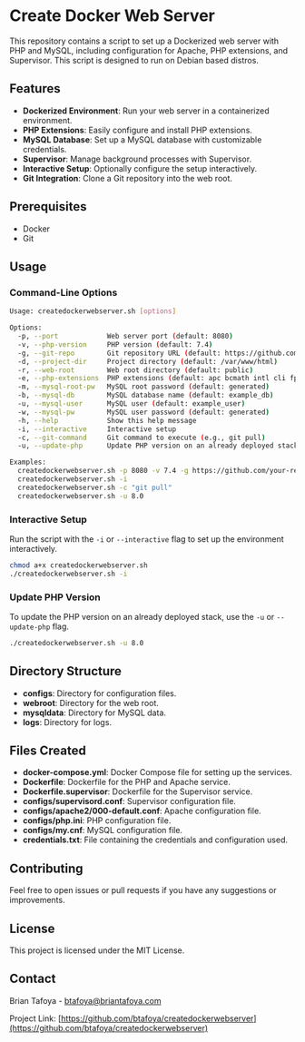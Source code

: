 # Create Docker Web Server

This repository contains a script to set up a Dockerized web server with PHP and MySQL, including configuration for Apache, PHP extensions, and Supervisor. This script is designed to run on Debian based distros.

## Features

- **Dockerized Environment**: Run your web server in a containerized environment.
- **PHP Extensions**: Easily configure and install PHP extensions.
- **MySQL Database**: Set up a MySQL database with customizable credentials.
- **Supervisor**: Manage background processes with Supervisor.
- **Interactive Setup**: Optionally configure the setup interactively.
- **Git Integration**: Clone a Git repository into the web root.

## Prerequisites

- Docker
- Git

## Usage

### Command-Line Options

```bash
Usage: createdockerwebserver.sh [options]

Options:
  -p, --port            Web server port (default: 8080)
  -v, --php-version     PHP version (default: 7.4)
  -g, --git-repo        Git repository URL (default: https://github.com/your-repo/your-project.git)
  -d, --project-dir     Project directory (default: /var/www/html)
  -r, --web-root        Web root directory (default: public)
  -e, --php-extensions  PHP extensions (default: apc bcmath intl cli fpm curl imap imagick gd mysql zip xml soap ssh2 gearman redis apcu mbstring mongodb mailparse tidy gmp sqlite3 mcrypt dev xdebug pgsql opcache gearman maxmind2)
  -m, --mysql-root-pw   MySQL root password (default: generated)
  -b, --mysql-db        MySQL database name (default: example_db)
  -u, --mysql-user      MySQL user (default: example_user)
  -w, --mysql-pw        MySQL user password (default: generated)
  -h, --help            Show this help message
  -i, --interactive     Interactive setup
  -c, --git-command     Git command to execute (e.g., git pull)
  -u, --update-php      Update PHP version on an already deployed stack

Examples:
  createdockerwebserver.sh -p 8080 -v 7.4 -g https://github.com/your-repo/your-project.git -d /var/www/html -r public -m example_root_password -b example_db -u example_user -w example_pass
  createdockerwebserver.sh -i
  createdockerwebserver.sh -c "git pull"
  createdockerwebserver.sh -u 8.0
```

### Interactive Setup

Run the script with the `-i` or `--interactive` flag to set up the environment interactively.

```bash
chmod a+x createdockerwebserver.sh
./createdockerwebserver.sh -i
```

### Update PHP Version

To update the PHP version on an already deployed stack, use the `-u` or `--update-php` flag.

```bash
./createdockerwebserver.sh -u 8.0
```

## Directory Structure

- **configs**: Directory for configuration files.
- **webroot**: Directory for the web root.
- **mysqldata**: Directory for MySQL data.
- **logs**: Directory for logs.

## Files Created

- **docker-compose.yml**: Docker Compose file for setting up the services.
- **Dockerfile**: Dockerfile for the PHP and Apache service.
- **Dockerfile.supervisor**: Dockerfile for the Supervisor service.
- **configs/supervisord.conf**: Supervisor configuration file.
- **configs/apache2/000-default.conf**: Apache configuration file.
- **configs/php.ini**: PHP configuration file.
- **configs/my.cnf**: MySQL configuration file.
- **credentials.txt**: File containing the credentials and configuration used.

## Contributing

Feel free to open issues or pull requests if you have any suggestions or improvements.

## License

This project is licensed under the MIT License.

## Contact

Brian Tafoya - btafoya@briantafoya.com

Project Link: [https://github.com/btafoya/createdockerwebserver](https://github.com/btafoya/createdockerwebserver)
